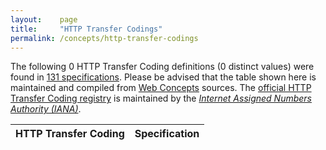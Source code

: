 ```yaml
---
layout:    page
title:     "HTTP Transfer Codings"
permalink: /concepts/http-transfer-codings
---
```




The following 0 HTTP Transfer Coding definitions (0 distinct values) were found in [131 specifications](/specs). Please be advised that the table shown here is maintained and compiled from [Web Concepts](/) sources. The [official HTTP Transfer Coding registry](http://www.iana.org/assignments/http-parameters/http-parameters.xhtml#transfer-coding) is maintained by the [*Internet Assigned Numbers Authority (IANA)*](http://www.iana.org/).

HTTP Transfer Coding | Specification
-------: | :-------
